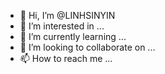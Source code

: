 - 👋 Hi, I’m @LINHSINYIN
- 👀 I’m interested in ...
- 🌱 I’m currently learning ...
- 💞️ I’m looking to collaborate on ...
- 📫 How to reach me ...

<!---
LINHSINYIN/LINHSINYIN is a ✨ special ✨ repository because its `README.md` (this file) appears on your GitHub profile.
You can click the Preview link to take a look at your changes.
--->
